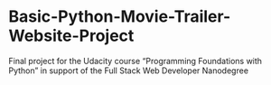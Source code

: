 # Basic-Python-Movie-Trailer-Website-Project
Final project for the Udacity course “Programming Foundations with Python” in support of the Full Stack Web Developer Nanodegree
